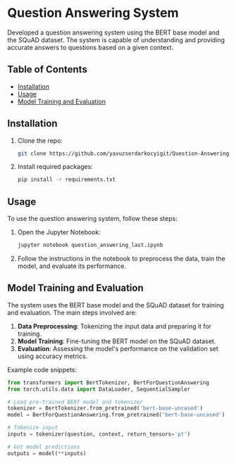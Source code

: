 # Question Answering System

Developed a question answering system using the BERT base model and the SQuAD dataset. The system is capable of understanding and providing accurate answers to questions based on a given context.

## Table of Contents

- [Installation](#installation)
- [Usage](#usage)
- [Model Training and Evaluation](#model-training-and-evaluation)

## Installation

1. Clone the repo:
    ```sh
    git clone https://github.com/yavuzserdarkocyigit/Question-Answering-System.git
    ```
2. Install required packages:
    ```sh
    pip install -r requirements.txt
    ```

## Usage

To use the question answering system, follow these steps:

1. Open the Jupyter Notebook:
    ```sh
    jupyter notebook question_answering_last.ipynb
    ```
2. Follow the instructions in the notebook to preprocess the data, train the model, and evaluate its performance.

## Model Training and Evaluation

The system uses the BERT base model and the SQuAD dataset for training and evaluation. The main steps involved are:

1. **Data Preprocessing**: Tokenizing the input data and preparing it for training.
2. **Model Training**: Fine-tuning the BERT model on the SQuAD dataset.
3. **Evaluation**: Assessing the model's performance on the validation set using accuracy metrics.

Example code snippets:

```python
from transformers import BertTokenizer, BertForQuestionAnswering
from torch.utils.data import DataLoader, SequentialSampler

# Load pre-trained BERT model and tokenizer
tokenizer = BertTokenizer.from_pretrained('bert-base-uncased')
model = BertForQuestionAnswering.from_pretrained('bert-base-uncased')

# Tokenize input
inputs = tokenizer(question, context, return_tensors='pt')

# Get model predictions
outputs = model(**inputs)
